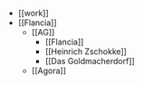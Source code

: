 - [[work]]
- [[Flancia]]
  - [[AG]]
    - [[Flancia]]
    - [[Heinrich Zschokke]]
    - [[Das Goldmacherdorf]]
  - [[Agora]]
